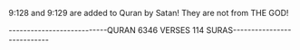9:128 and 9:129 are added to Quran by Satan! They are not from THE GOD!

---------------------------QURAN 6346 VERSES 114 SURAS---------------------------
